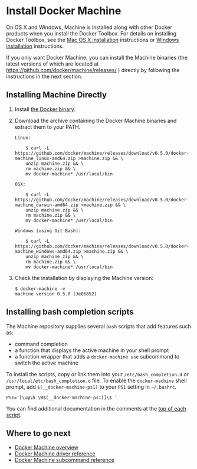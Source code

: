 <!--[metadata]>
+++
title = "Docker Machine"
description = "How to install Docker Machine"
keywords = ["machine, orchestration, install, installation, docker, documentation"]
[menu.machine]
weight=3
+++
<![end-metadata]-->

# Install Docker Machine

On OS X and Windows, Machine is installed along with other Docker products when
you install the Docker Toolbox. For details on installing Docker Toolbox, see
the <a href="https://docs.docker.com/installation/mac/" target="_blank">Mac OS X
installation</a> instructions or <a
href="https://docs.docker.com/installation/windows" target="_blank">Windows
installation</a> instructions.

If you only want Docker Machine, you can install the Machine binaries (the
latest versions of which are located at
<https://github.com/docker/machine/releases/> ) directly by following the
instructions in the next section.

## Installing Machine Directly

1.  Install <a href="https://docs.docker.com/installation/"
    target="_blank">the Docker binary</a>.

2.  Download the archive containing the Docker Machine binaries and extract them
    to your PATH.

        Linux:

            $ curl -L https://github.com/docker/machine/releases/download/v0.5.0/docker-machine_linux-amd64.zip >machine.zip && \
            unzip machine.zip && \
            rm machine.zip && \
            mv docker-machine* /usr/local/bin

        OSX:

            $ curl -L https://github.com/docker/machine/releases/download/v0.5.0/docker-machine_darwin-amd64.zip >machine.zip && \
            unzip machine.zip && \
            rm machine.zip && \
            mv docker-machine* /usr/local/bin

        Windows (using Git Bash):

            $ curl -L https://github.com/docker/machine/releases/download/v0.5.0/docker-machine_windows-amd64.zip >machine.zip && \
            unzip machine.zip && \
            rm machine.zip && \
            mv docker-machine* /usr/local/bin

3.  Check the installation by displaying the Machine version:

        $ docker-machine -v
        machine version 0.5.0 (3e06852)

## Installing bash completion scripts

The Machine repository supplies several `bash` scripts that add features such
as:

-   command completion
-   a function that displays the active machine in your shell prompt
-   a function wrapper that adds a `docker-machine use` subcommand to switch the
    active machine

To install the scripts, copy or link them into your `/etc/bash_completion.d` or
`/usr/local/etc/bash_completion.d` file. To enable the `docker-machine` shell
prompt, add `$(__docker-machine-ps1)` to your `PS1` setting in `~/.bashrc`.

    PS1='[\u@\h \W$(__docker-machine-ps1)]\$ '

You can find additional documentation in the comments at the
[top of each script](https://github.com/docker/machine/tree/master/contrib/completion/bash).

## Where to go next

-   [Docker Machine overview](index.md)
-   [Docker Machine driver reference](drivers/index.md)
-   [Docker Machine subcommand reference](reference/index.md)
